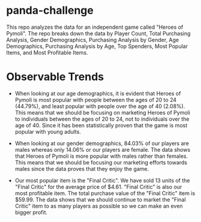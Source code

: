 # panda-challenge
This repo analyzes the data for an independent game called "Heroes of Pymoli". The repo breaks down the data by Player Count, Total Purchasing Analysis, Gender Demographics, Purchasing Analysis by Gender, Age Demographics, Purchasing Analysis by Age, Top Spenders, Most Popular Items, and Most Profitable Items.

# Observable Trends
- When looking at our age demographics, it is evident that Heroes of Pymoli is most popular with people between the ages of 20 to 24 (44.79%), and least popular with people over the age of 40 (2.08%). This means that we should be focusing on marketing Heroes of Pymoli to individuals between the ages of 20 to 24, not to individuals over the age of 40. Since it has been statistically proven that the game is most popular with young adults.

- When looking at our gender demographics, 84.03% of our players are males whereas only 14.06% or our players are female. The data shows that Heroes of Pymoli is more popular with males rather than females. This means that we should be focusing our marketing efforts towards males since the data proves that they enjoy the game.  

- Our most popular item is the "Final Critic". We have sold 13 units of the "Final Critic" for the average price of $4.61. "Final Critic" is also our most profitable item. The total purchase value of the "Final Critic" item is $59.99. The data shows that we should continue to market the "Final Critic" item to as many players as possible so we can make an even bigger profit.
